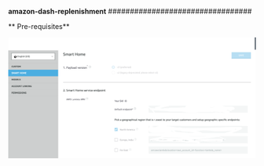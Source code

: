 **amazon-dash-replenishment**
#################################

** Pre-requisites**




![alt text](https://github.com/balram-vis/amazon-dash-replenishment/blob/main/Screenshot%202021-03-07%20at%204.29.08%20PM.png)
